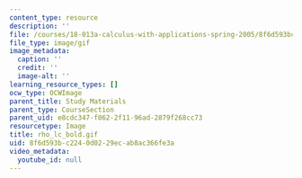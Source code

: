 ```yaml
---
content_type: resource
description: ''
file: /courses/18-013a-calculus-with-applications-spring-2005/8f6d593bc2240d0229ecab8ac366fe3a_rho_lc_bold.gif
file_type: image/gif
image_metadata:
  caption: ''
  credit: ''
  image-alt: ''
learning_resource_types: []
ocw_type: OCWImage
parent_title: Study Materials
parent_type: CourseSection
parent_uid: e8cdc347-f062-2f11-96ad-2879f268cc73
resourcetype: Image
title: rho_lc_bold.gif
uid: 8f6d593b-c224-0d02-29ec-ab8ac366fe3a
video_metadata:
  youtube_id: null
---
```

